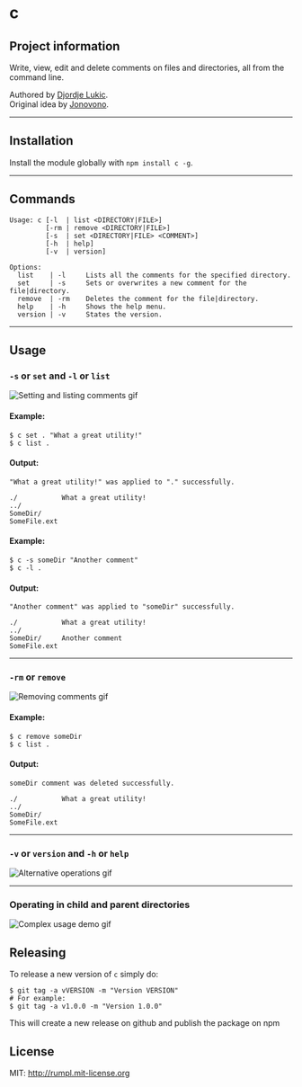 # c

## Project information

Write, view, edit and delete comments on files and directories, all from the command line.

Authored by [Djordje Lukic](lukic.djordje@gmail.com). <br>
Original idea by [Jonovono](https://github.com/Jonovono/c).

---

## Installation

Install the module globally with `npm install c -g`.

---

## Commands

    Usage: c [-l  | list <DIRECTORY|FILE>]
             [-rm | remove <DIRECTORY|FILE>]
             [-s  | set <DIRECTORY|FILE> <COMMENT>]
             [-h  | help]
             [-v  | version]

    Options:
      list    | -l     Lists all the comments for the specified directory.
      set     | -s     Sets or overwrites a new comment for the file|directory.
      remove  | -rm    Deletes the comment for the file|directory.
      help    | -h     Shows the help menu.
      version | -v     States the version.

---

## Usage

### `-s` or `set` **and** `-l` or `list`

![Setting and listing comments gif](resources/ListandSet.gif)

#### **Example:**

    $ c set . "What a great utility!"
    $ c list .

#### **Output:**

    "What a great utility!" was applied to "." successfully.

    ./           What a great utility!
    ../
    SomeDir/
    SomeFile.ext

#### **Example:**

    $ c -s someDir "Another comment"
    $ c -l .

#### **Output:**

    "Another comment" was applied to "someDir" successfully.

    ./           What a great utility!
    ../
    SomeDir/     Another comment
    SomeFile.ext

---

### `-rm` or `remove`

![Removing comments gif](resources/Deleting.gif)

#### **Example:**

    $ c remove someDir
    $ c list .

#### **Output:**

    someDir comment was deleted successfully.

    ./           What a great utility!
    ../
    SomeDir/
    SomeFile.ext

---

### `-v` or `version` **and** `-h` or `help`

![Alternative operations gif](resources/other.gif)

---

### Operating in child and parent directories

![Complex usage demo gif](resources/NestedWorking.gif)

## Releasing

To release a new version of `c` simply do:

```
$ git tag -a vVERSION -m "Version VERSION"
# For example:
$ git tag -a v1.0.0 -m "Version 1.0.0"
```

This will create a new release on github and publish the package on npm

## License

MIT: http://rumpl.mit-license.org
